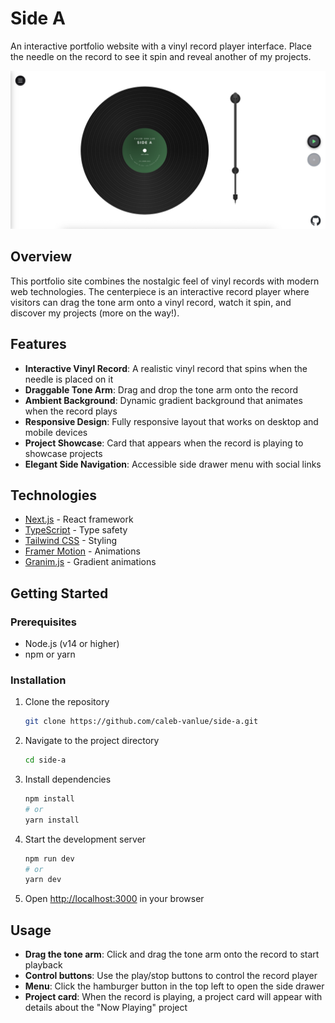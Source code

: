 # Side A

An interactive portfolio website with a vinyl record player interface. Place the needle on the record to see it spin and reveal another of my projects.

![Side A](screenshots/preview.png)

## Overview

This portfolio site combines the nostalgic feel of vinyl records with modern web technologies. The centerpiece is an interactive record player where visitors can drag the tone arm onto a vinyl record, watch it spin, and discover my projects (more on the way!).

## Features

- **Interactive Vinyl Record**: A realistic vinyl record that spins when the needle is placed on it
- **Draggable Tone Arm**: Drag and drop the tone arm onto the record
- **Ambient Background**: Dynamic gradient background that animates when the record plays
- **Responsive Design**: Fully responsive layout that works on desktop and mobile devices
- **Project Showcase**: Card that appears when the record is playing to showcase projects
- **Elegant Side Navigation**: Accessible side drawer menu with social links

## Technologies

- [Next.js](https://nextjs.org/) - React framework
- [TypeScript](https://www.typescriptlang.org/) - Type safety
- [Tailwind CSS](https://tailwindcss.com/) - Styling
- [Framer Motion](https://www.framer.com/motion/) - Animations
- [Granim.js](https://sarcadass.github.io/granim.js/) - Gradient animations

## Getting Started

### Prerequisites

- Node.js (v14 or higher)
- npm or yarn

### Installation

1. Clone the repository

   ```bash
   git clone https://github.com/caleb-vanlue/side-a.git
   ```

2. Navigate to the project directory

   ```bash
   cd side-a
   ```

3. Install dependencies

   ```bash
   npm install
   # or
   yarn install
   ```

4. Start the development server

   ```bash
   npm run dev
   # or
   yarn dev
   ```

5. Open [http://localhost:3000](http://localhost:3000) in your browser

## Usage

- **Drag the tone arm**: Click and drag the tone arm onto the record to start playback
- **Control buttons**: Use the play/stop buttons to control the record player
- **Menu**: Click the hamburger button in the top left to open the side drawer
- **Project card**: When the record is playing, a project card will appear with details about the "Now Playing" project
